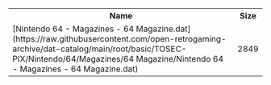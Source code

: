 <table>
<tr><th>Name</th><th>Size</th></tr>
<tr><td>
[Nintendo 64 - Magazines - 64 Magazine.dat](https://raw.githubusercontent.com/open-retrogaming-archive/dat-catalog/main/root/basic/TOSEC-PIX/Nintendo/64/Magazines/64 Magazine/Nintendo 64 - Magazines - 64 Magazine.dat)
</td><td>2849</td></tr>
</table>

